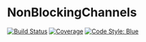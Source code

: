 # NonBlockingChannels

[![Build Status](https://github.com/IHPSystems/NonBlockingChannels.jl/actions/workflows/CI.yml/badge.svg?branch=master)](https://github.com/IHPSystems/NonBlockingChannels.jl/actions/workflows/CI.yml?query=branch%3Amaster)
[![Coverage](https://codecov.io/gh/IHPSystems/NonBlockingChannels.jl/branch/master/graph/badge.svg)](https://codecov.io/gh/IHPSystems/NonBlockingChannels.jl)
[![Code Style: Blue](https://img.shields.io/badge/code%20style-blue-4495d1.svg)](https://github.com/invenia/BlueStyle)
